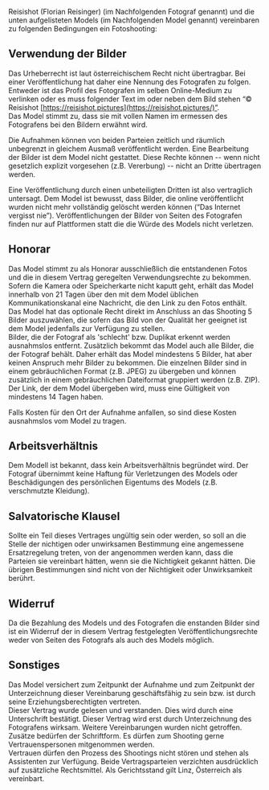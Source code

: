 Reisishot (Florian Reisinger) (im Nachfolgenden Fotograf genannt) und die unten aufgelisteten Models (im Nachfolgenden Model genannt) vereinbaren zu folgenden Bedingungen ein Fotoshooting:  
  
## Verwendung der Bilder
Das Urheberrecht ist laut österreichischem Recht nicht übertragbar. Bei einer Veröffentlichung hat daher eine Nennung des Fotografen zu folgen. Entweder ist das Profil des Fotografen im selben Online-Medium zu verlinken oder es muss folgender Text im oder neben dem Bild stehen “©️ Reisishot [https://reisishot.pictures](https://reisishot.pictures/)”.  
Das Model stimmt zu, dass sie mit vollen Namen im ermessen des Fotografens bei den Bildern erwähnt wird.
  
Die Aufnahmen können von beiden Parteien zeitlich und räumlich unbegrenzt in gleichem Ausmaß veröffentlicht werden. Eine Bearbeitung der Bilder ist dem Model nicht gestattet. Diese Rechte können -- wenn nicht gesetzlich explizit vorgesehen (z.B. Vererbung) -- nicht an Dritte übertragen werden.

Eine Veröffentlichung durch einen unbeteiligten Dritten ist also vertraglich untersagt. Dem Model ist bewusst, dass Bilder, die online veröffentlicht wurden nicht mehr vollständig gelöscht werden können (“Das Internet vergisst nie”). Veröffentlichungen der Bilder von Seiten des Fotografen finden nur auf Plattformen statt die die Würde des Models nicht verletzen.  
  
## Honorar
Das Model stimmt zu als Honorar ausschließlich die entstandenen Fotos und die in diesem Vertrag geregelten Verwendungsrechte zu bekommen. Sofern die Kamera oder Speicherkarte nicht kaputt geht, erhält das Model innerhalb von 21 Tagen über den mit dem Model üblichen Kommunikationskanal eine Nachricht, die den Link zu den Fotos enthält. Das Model hat das optionale Recht direkt im Anschluss an das Shooting 5 Bilder auszuwählen, die sofern das Bild von der Qualität her geeignet ist dem Model jedenfalls zur Verfügung zu stellen.  
Bilder, die der Fotograf als 'schlecht' bzw. Duplikat erkennt werden ausnahmslos entfernt. Zusätzlich bekommt das Model auch alle Bilder, die der Fotograf behält. Daher erhält das Model mindestens 5 Bilder, hat aber keinen Anspruch mehr Bilder zu bekommen.  Die einzelnen Bilder sind in einem gebräuchlichen Format (z.B. JPEG) zu übergeben und können zusätzlich in einem gebräuchlichen Dateiformat gruppiert werden (z.B. ZIP). Der Link, der dem Model übergeben wird, muss eine Gültigkeit von mindestens 14 Tagen haben.
  
Falls Kosten für den Ort der Aufnahme anfallen, so sind diese Kosten ausnahmslos vom Model zu tragen.  
  
## Arbeitsverhältnis
Dem Modell ist bekannt, dass kein Arbeitsverhältnis begründet wird. Der Fotograf übernimmt keine Haftung für Verletzungen des Models oder Beschädigungen des persönlichen Eigentums des Models (z.B. verschmutzte Kleidung).  
  
## Salvatorische Klausel
Sollte ein Teil dieses Vertrages ungültig sein oder werden, so soll an die Stelle der nichtigen oder unwirksamen Bestimmung eine angemessene Ersatzregelung treten, von der angenommen werden kann, dass die Parteien sie vereinbart hätten, wenn sie die Nichtigkeit gekannt hätten. Die übrigen Bestimmungen sind nicht von der Nichtigkeit oder Unwirksamkeit berührt.  
  
## Widerruf
Da die Bezahlung des Models und des Fotografen die enstanden Bilder sind ist ein Widerruf der in diesem Vertrag festgelegten Veröffentlichungsrechte weder von Seiten des Fotografs als auch des Models möglich.  
  
## Sonstiges
Das Model versichert zum Zeitpunkt der Aufnahme und zum Zeitpunkt der Unterzeichnung dieser Vereinbarung geschäftsfähig zu sein bzw. ist durch seine Erziehungsberechtigten vertreten.  
Dieser Vertrag wurde gelesen und verstanden. Dies wird durch eine Unterschrift bestätigt. Dieser Vertrag wird erst durch Unterzeichnung des Fotografens wirksam. Weitere Vereinbarungen wurden nicht getroffen. Zusätze bedürfen der Schriftform. Es dürfen zum Shooting gerne Vertrauenspersonen mitgenommen werden.  
Vertrauen dürfen den Prozess des Shootings nicht stören und stehen als Assistenten zur Verfügung. Beide Vertragsparteien verzichten ausdrücklich auf zusätzliche Rechtsmittel. Als Gerichtsstand gilt Linz, Österreich als vereinbart.
